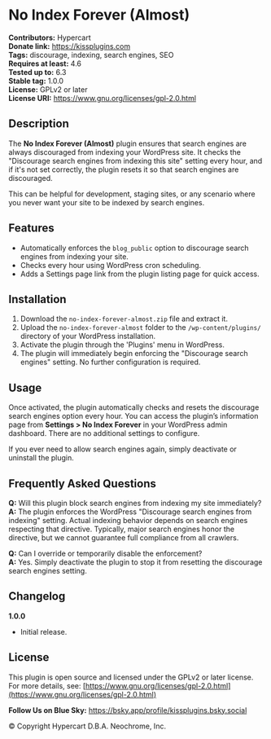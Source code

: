 # No Index Forever (Almost)

**Contributors:** Hypercart  
**Donate link:** https://kissplugins.com  
**Tags:** discourage, indexing, search engines, SEO  
**Requires at least:** 4.6  
**Tested up to:** 6.3  
**Stable tag:** 1.0.0  
**License:** GPLv2 or later  
**License URI:** https://www.gnu.org/licenses/gpl-2.0.html

## Description

The **No Index Forever (Almost)** plugin ensures that search engines are always discouraged from indexing your WordPress site. It checks the "Discourage search engines from indexing this site" setting every hour, and if it's not set correctly, the plugin resets it so that search engines are discouraged.

This can be helpful for development, staging sites, or any scenario where you never want your site to be indexed by search engines.

## Features

- Automatically enforces the `blog_public` option to discourage search engines from indexing your site.
- Checks every hour using WordPress cron scheduling.
- Adds a Settings page link from the plugin listing page for quick access.

## Installation

1. Download the `no-index-forever-almost.zip` file and extract it.
2. Upload the `no-index-forever-almost` folder to the `/wp-content/plugins/` directory of your WordPress installation.
3. Activate the plugin through the 'Plugins' menu in WordPress.
4. The plugin will immediately begin enforcing the "Discourage search engines" setting. No further configuration is required.

## Usage

Once activated, the plugin automatically checks and resets the discourage search engines option every hour. You can access the plugin’s information page from **Settings > No Index Forever** in your WordPress admin dashboard. There are no additional settings to configure.

If you ever need to allow search engines again, simply deactivate or uninstall the plugin.

## Frequently Asked Questions

**Q:** Will this plugin block search engines from indexing my site immediately?  
**A:** The plugin enforces the WordPress "Discourage search engines from indexing" setting. Actual indexing behavior depends on search engines respecting that directive. Typically, major search engines honor the directive, but we cannot guarantee full compliance from all crawlers.

**Q:** Can I override or temporarily disable the enforcement?  
**A:** Yes. Simply deactivate the plugin to stop it from resetting the discourage search engines setting.

## Changelog

**1.0.0**  
- Initial release.

## License

This plugin is open source and licensed under the GPLv2 or later license.  
For more details, see: [https://www.gnu.org/licenses/gpl-2.0.html](https://www.gnu.org/licenses/gpl-2.0.html)

**Follow Us on Blue Sky:**
https://bsky.app/profile/kissplugins.bsky.social

© Copyright Hypercart D.B.A. Neochrome, Inc.

